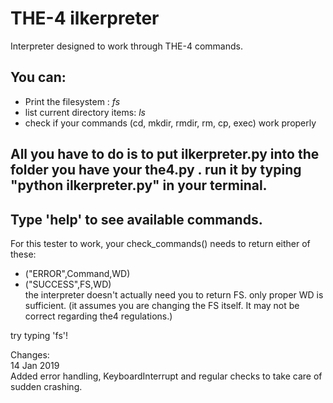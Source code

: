 # THE-4 ilkerpreter
Interpreter designed to work through THE-4 commands.

You can:
-----
* Print the filesystem : *fs*
* list current directory items: *ls*
* check if your commands (cd, mkdir, rmdir, rm, cp, exec) work properly

All you have to do is to put ilkerpreter.py into the folder you have your the4.py . 
run it by typing "python ilkerpreter.py" in your terminal.
-----
Type 'help' to see available commands.
-----
For this tester to work, your check_commands() needs to return either of these:  
- ("ERROR",Command,WD)  
- ("SUCCESS",FS,WD)  
the interpreter doesn't actually need you to return FS. only proper WD is sufficient.
(it assumes you are changing the FS itself. It may not be correct regarding the4 regulations.)

try typing 'fs'!

Changes:  
14 Jan 2019  
Added error handling, KeyboardInterrupt and regular checks to take care of sudden crashing.
